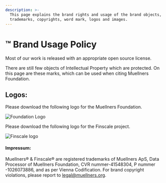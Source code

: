 ```yaml
---
description: >-
  This page explains the brand rights and usage of the brand objects,
  trademarks, copyrights, word mark, logos and images.
---
```


# ™ Brand Usage Policy

Most of our work is released with an appropriate open source license.&#x20;

There are still few objects of Intellectual Property which are protected. On this page are these marks, which can be used when citing Muellners Foundation.&#x20;

## Logos:

&#x20;Please download the following logo for the Muellners Foundation.

![Foundation Logo](../.gitbook/assets/logo\_final.png)

Please download the following logo for the Finscale project.

![Finscale logo](../.gitbook/assets/finscale\_logo.png)

#### Impressum:

Muellners® & Finscale® are registered trademarks of Muellners ApS, Data Processor of Muellners Foundation, CVR nummer-41548304, P nummer -1026073886, and as per Vienna Codification. For brand copyright violations, please report to legal@muellners.org.



